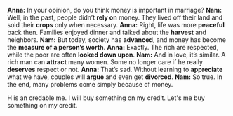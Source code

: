 **Anna:** In your opinion, do you think money is important in marriage?
**Nam:** Well, in the past, people didn’t **rely on** money. They lived off their land and sold their **crops** only when necessary.
**Anna:** Right, life was more **peaceful** back then. Families enjoyed dinner and talked about the **harvest** and neighbors.
**Nam:** But today, society has **advanced**, and money has become the **measure of a person’s worth**.
**Anna:** Exactly. The rich are respected, while the poor are often **looked down upon**.
**Nam:** And in love, it’s similar. A rich man can **attract** many women. Some no longer care if he really **deserves** respect or not.
**Anna:** That’s sad. Without learning to **appreciate** what we have, couples will **argue** and even get **divorced**.
**Nam:** So true. In the end, many problems come simply because of money.


H is an credable me.
I will buy something on my credit.
Let's me buy something on my credit.

